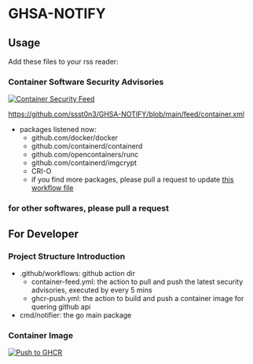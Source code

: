 # GHSA-NOTIFY

## Usage
Add these files to your rss reader: 

### Container Software Security Advisories
[![Container Security Feed](https://github.com/ssst0n3/GHSA-NOTIFY/actions/workflows/container-feed.yml/badge.svg?branch=main)](https://github.com/ssst0n3/GHSA-NOTIFY/actions/workflows/container-feed.yml)

https://github.com/ssst0n3/GHSA-NOTIFY/blob/main/feed/container.xml

* packages listened now:
  * github.com/docker/docker
  * github.com/containerd/containerd
  * github.com/opencontainers/runc
  * github.com/containerd/imgcrypt
  * CRI-O
  * if you find more packages, please pull a request to update [this workflow file](https://github.com/ssst0n3/GHSA-NOTIFY/blob/main/.github/workflows/container-feed.yml#L18)


### for other softwares, please pull a request

## For Developer

### Project Structure Introduction

* .github/workflows: github action dir
  * container-feed.yml: the action to pull and push the latest security advisories, executed by every 5 mins
  * ghcr-push.yml: the action to build and push a container image for quering github api
* cmd/notifier: the go main package

### Container Image
[![Push to GHCR](https://github.com/ssst0n3/GHSA-NOTIFY/actions/workflows/ghcr-push.yaml/badge.svg?event=push)](https://github.com/ssst0n3/GHSA-NOTIFY/actions/workflows/ghcr-push.yaml)
